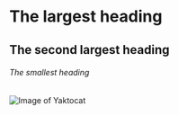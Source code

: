 # The largest heading
## The second largest heading
###### The smallest heading

![Image of Yaktocat](https://octodex.github.com/images/yaktocat.png)
